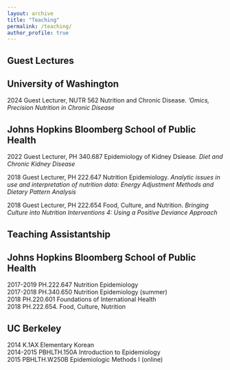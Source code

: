 ```yaml
---
layout: archive
title: "Teaching"
permalink: /teaching/
author_profile: true
---
```


<!-- #Instructor
 #------

#2024 Spring, Statistical Genetics I: Mendelian Traits (BIOST 550), University of Washington.

#2024 Winter, Statistical Genetics Seminar (BIOST 581), University of Washington.-->

Guest Lectures
------

University of Washington 
------
2024	Guest Lecturer, NUTR 562 Nutrition and Chronic Disease. *’Omics, Precision Nutrition in Chronic Disease* 

Johns Hopkins Bloomberg School of Public Health
-----
2022	Guest Lecturer, PH 340.687 Epidemiology of Kidney Dsiease. *Diet and Chronic Kidney Disease*

2018	Guest Lecturer, PH 222.647 Nutrition Epidemiology. *Analytic issues in use and interpretation of nutrition data: Energy Adjustment Methods and Dietary Pattern Analysis*

2018	Guest Lecturer, PH 222.654 Food, Culture, and Nutrition. *Bringing Culture into Nutrition Interventions 4: Using a Positive Deviance Approach*   


Teaching Assistantship
------  

Johns Hopkins Bloomberg School of Public Health
-----  

2017-2019  PH.222.647 Nutrition Epidemiology  
2017-2018  PH.340.650 Nutrition Epidemiology (summer)  
2018       PH.220.601 Foundations of International Health  
2018       PH.222.654. Food, Culture, Nutrition 


UC Berkeley 
------

2014       K.1AX Elementary Korean  
2014-2015  PBHLTH.150A Introduction to Epidemiology  
2015       PBHLTH.W250B Epidemiologic Methods I (online)

